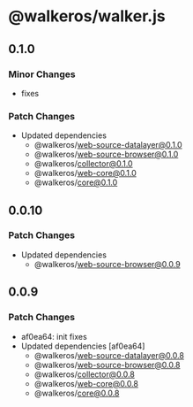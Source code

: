 # @walkeros/walker.js

## 0.1.0

### Minor Changes

- fixes

### Patch Changes

- Updated dependencies
  - @walkeros/web-source-datalayer@0.1.0
  - @walkeros/web-source-browser@0.1.0
  - @walkeros/collector@0.1.0
  - @walkeros/web-core@0.1.0
  - @walkeros/core@0.1.0

## 0.0.10

### Patch Changes

- Updated dependencies
  - @walkeros/web-source-browser@0.0.9

## 0.0.9

### Patch Changes

- af0ea64: init fixes
- Updated dependencies [af0ea64]
  - @walkeros/web-source-datalayer@0.0.8
  - @walkeros/web-source-browser@0.0.8
  - @walkeros/collector@0.0.8
  - @walkeros/web-core@0.0.8
  - @walkeros/core@0.0.8
